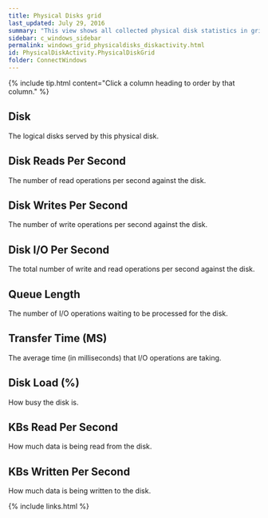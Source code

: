 ```yaml
---
title: Physical Disks grid
last_updated: July 29, 2016
summary: "This view shows all collected physical disk statistics in grid rather than chart view. This allows sorting on statistics across all disks for the current values."
sidebar: c_windows_sidebar
permalink: windows_grid_physicaldisks_diskactivity.html
id: PhysicalDiskActivity.PhysicalDiskGrid
folder: ConnectWindows
---
```


{% include tip.html content="Click a column heading to order by that column." %}

## Disk

The logical disks served by this physical disk.

## Disk Reads Per Second

The number of read operations per second against the disk.

## Disk Writes Per Second

The number of write operations per second against the disk.

## Disk I/O Per Second

The total number of write and read operations per second against the disk.

## Queue Length

The number of I/O operations waiting to be processed for the disk.

## Transfer Time (MS)

The average time (in milliseconds) that I/O operations are taking.

## Disk Load (%)

How busy the disk is.

## KBs Read Per Second

How much data is being read from the disk.

## KBs Written Per Second

How much data is being written to the disk.

{% include links.html %}
